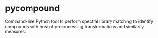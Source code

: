 # pycompound
Command-line Python tool to perform spectral library matching to identify compounds with host of preprocessing transformations and similarity measures.
